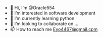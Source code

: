 - 👋 Hi, I’m @Oracle554
- 👀 I’m interested in software development
- 🌱 I’m currently learning python
- 💞️ I’m looking to collaborate on ...
- 📫 How to reach me Eyo4467@gmail.cpm

<!---
Oracle554/Oracle554 is a ✨ special ✨ repository because its `README.md` (this file) appears on your GitHub profile.
You can click the Preview link to take a look at your changes.
--->
